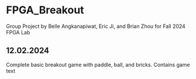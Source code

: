 # FPGA_Breakout

Group Project by Belle Angkanapiwat, Eric Ji, and Brian Zhou for Fall 2024 FPGA Lab

## 12.02.2024

Complete basic breakout game with paddle, ball, and bricks. Contains game text